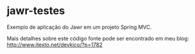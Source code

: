 jawr-testes
===========

Exemplo de aplicação do Jawr em um projeto Spring MVC.

Mais detalhes sobre este código fonte pode ser encontrado em meu blog: http://www.itexto.net/devkico/?p=1782
